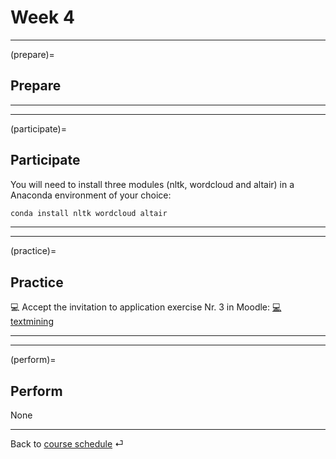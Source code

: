 # Week 4


---

(prepare)=
## Prepare



---

---


(participate)=
## Participate


You will need to install three modules (nltk, wordcloud and altair) in a Anaconda environment of your choice:


```bash
conda install nltk wordcloud altair
```


---

---


(practice)=
## Practice


💻 Accept the invitation to application exercise Nr. 3 in Moodle: [💻 textmining](https://e-learning.hdm-stuttgart.de/moodle/mod/page/view.php?id=262127)


---

---

(perform)=
## Perform

None

---

Back to [course schedule](../docs/course-schedule.md) ⏎
